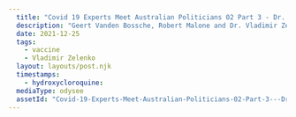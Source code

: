 ```yaml
---
  title: "Covid 19 Experts Meet Australian Politicians 02 Part 3 - Dr. Vladimir Zelenko"
  description: "Geert Vanden Bossche, Robert Malone and Dr. Vladimir Zelenko talk with Australian politicians about Covid-19"
  date: 2021-12-25
  tags:
    - vaccine
    - Vladimir Zelenko
  layout: layouts/post.njk
  timestamps:
    - hydroxycloroquine:
  mediaType: odysee
  assetId: "Covid-19-Experts-Meet-Australian-Politicians-02-Part-3---Dr.-Vladimir-Zelenko/b491c924998fa57971734397852a1c6c44afd81b"
---
```

